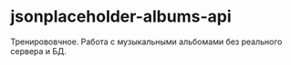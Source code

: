 # jsonplaceholder-albums-api
Тренирововчное. Работа с музыкальными альбомами без реального сервера и БД. 
